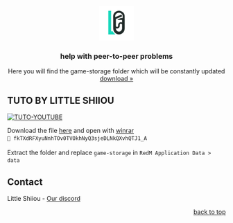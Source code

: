 <a name="readme-top"></a>

<br />
<div align="center">
  <a href="https://github.com/LittleShiiouDEV/help-redm-p2p">
    <img src="images/ls7ce.png" alt="Logo" width="80" height="80">
  </a>

  <h3 align="center">help with peer-to-peer problems</h3>

  <p align="center">
    Here you will find the game-storage folder which will be constantly updated
    <br />
    <a href="https://mega.nz/file/88Vg2B4Q">download »</a>
  </p>
</div>

## TUTO BY LITTLE SHIIOU

[![TUTO-YOUTUBE](https://i.imgur.com/qiNlGej.gif)](https://youtu.be/yBmlFk0KUEo)

Download the file [here](https://mega.nz/file/88Vg2B4Q) and open with [winrar](https://www.win-rar.com/predownload.html?&L=10)
<br>
`🔑 fkTXdRFXyuNnhTOv0TVOkhNyQ3sjeDLNkQXvhQTJ1_A`
<br>
<br>
Extract the folder and replace `game-storage` in `RedM Application Data > data`

## Contact

Little Shiiou - [Our discord](https://discord.gg/aVZb4emM69)

<p align="right"><a href="#readme-top">back to top</a></p>
